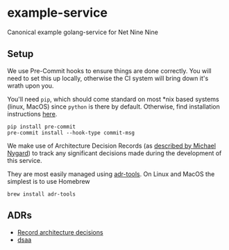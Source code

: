# example-service
Canonical example golang-service for Net Nine Nine

## Setup

We use Pre-Commit hooks to ensure things are done correctly. You will need to set this up locally, otherwise the CI
system will bring down it's wrath upon you.

You'll need `pip`, which should come standard on most *nix based systems (linux, MacOS) since `python` is there by
default. Otherwise, find installation instructions [here](https://pip.pypa.io/en/stable/installation/).

```shell
pip install pre-commit
pre-commit install --hook-type commit-msg
```
We make use of Architecture Decision Records (as [described by Michael Nygard](http://thinkrelevance.com/blog/2011/11/15/documenting-architecture-decisions)) 
to track any significant decisions made during the development of this service. 

They are most easily managed using [adr-tools](https://github.com/npryce/adr-tools/blob/master/INSTALL.md). On Linux and MacOS 
the simplest is to use Homebrew

```shell
brew install adr-tools
```

## ADRs

- [Record architecture decisions](doc/adr/0001-record-architecture-decisions.md)
- [dsaa](doc/adr/0002-use-gitlint-instead-of-commitlint.md)
